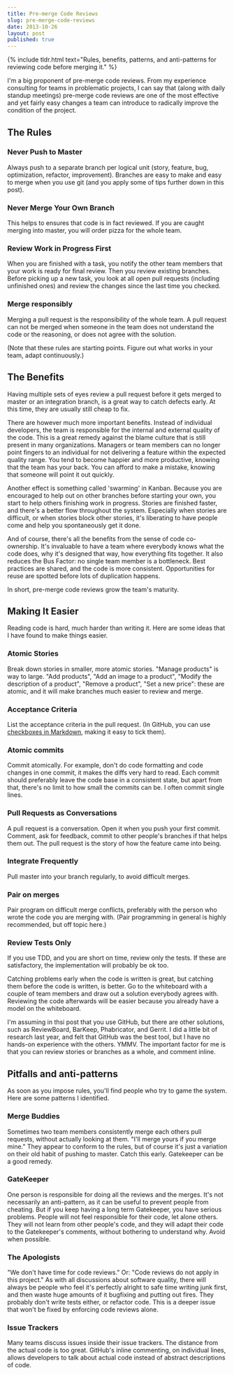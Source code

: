```yaml
---
title: Pre-merge Code Reviews
slug: pre-merge-code-reviews
date: 2013-10-26
layout: post
published: true
---
```


{% include tldr.html text="Rules, benefits, patterns, and anti-patterns for reviewing code before merging it." %}


I'm a big proponent of pre-merge code reviews. From my experience consulting for teams in problematic projects, I can say that
(along with daily standup meetings) pre-merge code reviews are one of the most effective and yet fairly easy changes a team can introduce to radically improve
the condition of the project.


## The Rules

### Never Push to Master

Always push to a separate branch per logical unit (story, feature, bug, optimization, refactor, improvement). Branches are easy to make and easy to merge when you use git (and you apply some of tips further down in this post).

### Never Merge Your Own Branch

This helps to ensures that code is in fact reviewed. If you are caught merging into master, you will order pizza for the whole team.

### Review Work in Progress First

When you are finished with a task, you notify the other team members that your work is ready for final review. Then you review existing branches.
Before picking up a new task, you look at all open pull requests (including unfinished ones) and review the changes since the last time you checked.

### Merge responsibly

Merging a pull request is the responsibility of the whole team. A pull request can not be merged when someone in the team does not understand the code or the reasoning, or does not agree with the solution.

(Note that these rules are starting points. Figure out what works in your team, adapt continuously.)


## The Benefits

Having multiple sets of eyes review a pull request before it gets merged to master or an integration branch, is a great
way to catch defects early. At this time, they are usually still cheap to fix.

There are however much more important benefits. Instead of individual developers, the team is responsible for the internal and external quality of the code.
This is a great remedy against the blame culture that is still present in many organizations. Managers or team members can no longer point
fingers to an individual for not delivering a feature within the expected quality range. You tend to become happier and more productive, knowing that the
team has your back. You can afford to make a mistake, knowing that someone will point it out quickly.

Another effect is something called 'swarming' in Kanban. Because you are encouraged to help out on other branches before starting your own,
you start to help others finishing work in progress. Stories are finished faster, and there's a better flow throughout the system.
Especially when stories are difficult, or when stories block other stories, it's liberating to have people come and help you spontaneously get it done.

And of course, there's all the benefits from the sense of code co-ownership. It's invaluable to have a team where everybody
knows what the code does, why it's designed that way, how everything fits together. It also reduces the Bus Factor: no single team
member is a bottleneck. Best practices are shared, and the code is more consistent. Opportunities for reuse are spotted before
lots of duplication happens.

In short, pre-merge code reviews grow the team's maturity.

## Making It Easier

Reading code is hard, much harder than writing it. Here are some ideas that I have found to make things easier.

### Atomic Stories

Break down stories in smaller, more atomic stories. "Manage products" is way to large. "Add products", "Add an image to
a product", "Modify the description of a product", "Remove a product", "Set a new price": these are atomic, and it will make branches much easier to review and merge.

### Acceptance Criteria

List the acceptance criteria in the pull request. (In GitHub, you can use [checkboxes in Markdown](https://github.com/blog/1375-task-lists-in-gfm-issues-pulls-comments),
making it easy to tick them).

### Atomic commits

Commit atomically. For example, don't do code formatting and code changes in one commit, it makes the diffs very hard to
read. Each commit should preferably leave the code base in a consistent state, but apart from that, there's no limit to how small the commits can be. I often commit single lines.

### Pull Requests as Conversations

A pull request is a conversation. Open it when you push your first commit. Comment, ask for feedback, commit to other
people's branches if that helps them out. The pull request is the story of how the feature came into being.

### Integrate Frequently

Pull master into your branch regularly, to avoid difficult merges.

### Pair on merges

Pair program on difficult merge conflicts, preferably with the person who wrote the code you are merging with. (Pair
programming in general is highly recommended, but off topic here.)

### Review Tests Only

If you use TDD, and you are short on time, review only the tests. If these are satisfactory, the implementation will
probably be ok too.

Catching problems early when the code is written is great, but catching them before the code is written, is better. Go
to the whiteboard with a couple of team members and draw out a solution everybody agrees with. Reviewing the code afterwards will be easier because you already have a model on the whiteboard.


I'm assuming in thsi post that you use GitHub, but there are other solutions, such as ReviewBoard, BarKeep, Phabricator,
and Gerrit. I did a little bit of research last year, and felt that GitHub was the best tool, but I have no hands-on
experience with the others. YMMV. The important factor for me is that you can review stories or branches as a whole,
and comment inline.

## Pitfalls and anti-patterns

As soon as you impose rules, you'll find people who try to game the system. Here are some patterns I identified.

### Merge Buddies

Sometimes two team members consistently merge each others pull requests, without actually looking at them. "I'll merge
yours if you merge mine." They appear to conform to the rules, but of course it's just a variation on their old habit of
 pushing to master. Catch this early. Gatekeeper can be a good remedy.

### GateKeeper

One person is responsible for doing all the reviews and the merges. It's not necessarily an anti-pattern, as it can be useful to prevent
people from cheating. But if you keep having a long term Gatekeeper, you have serious problems. People will not feel responsible
 for their code, let alone others. They will not learn from other people's code, and they will adapt their code to the Gatekeeper's
 comments, without bothering to understand why. Avoid when possible.


### The Apologists

"We don't have time for code reviews." Or: "Code reviews do not apply in this project." As with all discussions about
software quality, there will always be people who feel it's perfectly alright to safe time writing junk first,
and then waste huge amounts of it bugfixing and putting out fires. They probably don't write tests either, or refactor code.
This is a deeper issue that won't be fixed by enforcing code reviews alone.

### Issue Trackers

Many teams discuss issues inside their issue trackers. The distance from the actual code is too great. GitHub's inline commenting,
 on individual lines, allows developers to talk about actual code instead of abstract descriptions of code.



